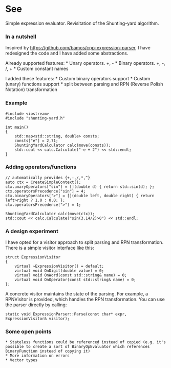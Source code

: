 See
=======

Simple expression evaluator. Revisitation of the Shunting-yard algorithm.

### In a nutshell ###

Inspired by https://github.com/bamos/cpp-expression-parser, I have redesigned the code and I have added some abstractions.

Already supported features:
	* Unary operators. +, -
	* Binary operators. +, -, /, +
	* Custom constant names

I added these features:
	* Custom binary operators support
	* Custom (unary) functions support
	* split between parsing and RPN (Reverse Polish Notation) transformation

### Example ###

	#include <iostream>
	#include "shunting-yard.h"

	int main() 
	{
  		std::map<std::string, double> consts;
  		consts["e"] = 2,71;
  		ShuntingYardCalculator calc(move(consts));
  		std::cout << calc.Calculate("-e + 2") << std::endl;
	}
	
### Adding operators/functions ###

 	// automatically provides {+,-,/,*,^}
	auto ctx = CreateSimpleContext();
  	ctx.unaryOperators["sin"] = [](double d) { return std::sin(d); };
  	ctx.operatorsPrecedence["sin"] = 4;
  	ctx.binaryOperators[">"] = [](double left, double right) { return left>right ? 1.0 : 0.0; };
  	ctx.operatorsPrecedence[">"] = 1;

  	ShuntingYardCalculator calc(move(ctx));
  	std::cout << calc.Calculate("sin(3.14/2)>0") << std::endl;

### A design experiment ###

I have opted for a visitor approach to split parsing and RPN transformation. There is a simple visitor interface like this:

	struct ExpressionVisitor
	{
		virtual ~ExpressionVisitor() = default;
		virtual void OnDigit(double value) = 0;
		virtual void OnWord(const std::string& name) = 0;
		virtual void OnOperator(const std::string& name) = 0;
	};

A concrete visitor maintains the state of the parsing. For example, a RPNVisitor is provided, which handles the RPN transformation. You can use the parser directly by calling:

	static void ExpressionParser::Parse(const char* expr, ExpressionVisitor& visitor);

### Some open points ###

	* Stateless functions could be referenced instead of copied (e.g. it's possible to create a sort of BinaryOpEvaluator which references BinaryFunction instead of copying it)
	* More information on errors
	* Vector types
